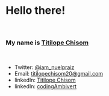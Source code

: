 <h1>Hello there!</h1>
<br>
<h3>My name is <a href="https://twitter.com/iam_nuelpraiz">Titilope Chisom</a></h3>
<br>
<ul>
  <li>Twitter: <a href="https://twitter.com/iam_nuelpraiz" target="_blank">@iam_nuelpraiz</a></li>
  <li>Email: <a href="mailto: titilopechisom20@gmail.com" target="_blank">titilopechisom20@gmail.com</a></li>
  <li>linkedIn: <a href="https://www.linkedin.com/in/titilope-chisom-onifade-7372681b2/">Titilope Chisom</a></li>
  <li>linkedIn: <a href="https://dev.to/codingambivert">codingAmbivert</a></li>
</ul>
